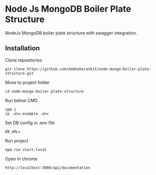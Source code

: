 # Node Js MongoDB Boiler Plate Structure

NodeJs MongoDB boiler plate structure with swagger integration.

## Installation

Clone repositories

```
git clone https://github.com/dabhekarankit/node-mongo-boiler-plate-structure.git
```

Move to project folder

```
cd node-mongo-boiler-plate-structure
```

Run below CMD

```
npm i
cp .env.example .env
```

Set DB config in .env file

```
DB_URL=
```

Run project

```
npm run start:local
```

Open in chrome

```
http://localhost:3000/api/documentation
```
